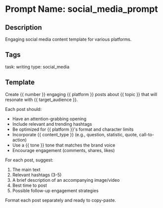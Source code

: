 # Prompt Name: social_media_prompt

## Description
Engaging social media content template for various platforms.

## Tags
task: writing
type: social_media

## Template
Create {{ number }} engaging {{ platform }} posts about {{ topic }} that will resonate with {{ target_audience }}.

Each post should:
- Have an attention-grabbing opening
- Include relevant and trending hashtags
- Be optimized for {{ platform }}'s format and character limits
- Incorporate {{ content_type }} (e.g., question, statistic, quote, call-to-action)
- Use a {{ tone }} tone that matches the brand voice
- Encourage engagement (comments, shares, likes)

For each post, suggest:
1. The main text
2. Relevant hashtags (3-5)
3. A brief description of an accompanying image/video
4. Best time to post
5. Possible follow-up engagement strategies

Format each post separately and ready to copy-paste.